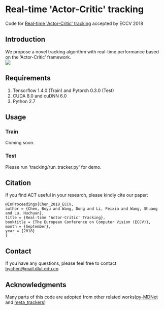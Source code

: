 Real-time 'Actor-Critic' tracking
=========================================
Code for [Real-time 'Actor-Critic' tracking](https://drive.google.com/file/d/18N0G1vX148SQWBuvG5sdAXjlSJH3yUua/view) accepted by ECCV 2018

Introduction
--------------------------------
We propose a novel tracking algorithm with real-time performance based on the ‘Actor-Critic’ framework.</br>
![](https://github.com/bychen515/ACT/blob/master/ACT.png)  

Requirements
--------------------------
1. Tensorflow 1.4.0 (Train) and Pytorch 0.3.0 (Test)
2. CUDA 8.0 and cuDNN 6.0
3. Python 2.7

Usage
--------------------------
### Train
  Coming soon.
### Test
  Please run 'tracking/run_tracker.py' for demo.
 
Citation
--------------------
If you find ACT useful in your research, please kindly cite our paper:</br>

    @InProceedings{Chen_2018_ECCV,
    author = {Chen, Boyu and Wang, Dong and Li, Peixia and Wang, Shuang and Lu, Huchuan},
    title = {Real-time 'Actor-Critic' Tracking},
    booktitle = {The European Conference on Computer Vision (ECCV)},
    month = {September},
    year = {2018}
    }

Contact
--------------------
If you have any questions, please feel free to contact bychen@mail.dlut.edu.cn

Acknowledgments
------------------------------
Many parts of this code are adopted from other related works([py-MDNet](https://github.com/HyeonseobNam/py-MDNet) and [meta_trackers](https://github.com/silverbottlep/meta_trackers))

